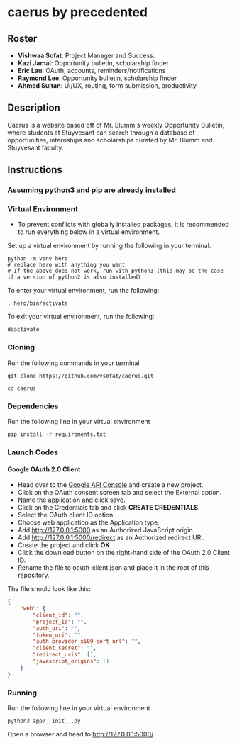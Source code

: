 # caerus by precedented

## Roster

- **Vishwaa Sofat**: Project Manager and Success.
- **Kazi Jamal**: Opportunity bulletin, scholarship finder
- **Eric Lau**: OAuth, accounts, reminders/notifications
- **Raymond Lee**: Opportunity bulletin, scholarship finder
- **Ahmed Sultan**: UI/UX, routing, form submission, productivity

## Description

Caerus is a website based off of Mr. Blumm's weekly Opportunity Bulletin, where students at Stuyvesant can search through a database of opportunities, internships and scholarships curated by Mr. Blumm and Stuyvesant faculty.

## Instructions

### Assuming python3 and pip are already installed

### Virtual Environment

- To prevent conflicts with globally installed packages, it is recommended to run everything below in a virtual environment.

Set up a virtual environment by running the following in your terminal:

```shell
python -m venv hero
# replace hero with anything you want
# If the above does not work, run with python3 (this may be the case if a version of python2 is also installed)
```

To enter your virtual environment, run the following:

```shell
. hero/bin/activate
```

To exit your virtual environment, run the following:

```shell
deactivate
```

### Cloning

Run the following commands in your terminal

```shell
git clone https://github.com/vsofat/caerus.git

cd caerus
```

### Dependencies

Run the following line in your virtual environment

```shell
pip install -r requirements.txt
```

### Launch Codes

#### Google OAuth 2.0 Client

- Head over to the [Google API Console](https://console.developers.google.com/projectselector2) and create a new project.
- Click on the OAuth consent screen tab and select the External option.
- Name the application and click save.
- Click on the Credentials tab and click **CREATE CREDENTIALS**.
- Select the OAuth client ID option.
- Choose web application as the Application type.
- Add <http://127.0.0.1:5000> as an Authorized JavaScript origin.
- Add <http://127.0.0.1:5000/redirect> as an Authorized redirect URI.
- Create the project and click **OK**.
- Click the download button on the right-hand side of the OAuth 2.0 Client ID.
- Rename the file to oauth-client.json and place it in the root of this repository.

The file should look like this:

```json
{
    "web": {
        "client_id": "",
        "project_id": "",
        "auth_uri": "",
        "token_uri": "",
        "auth_provider_x509_cert_url": "",
        "client_secret": "",
        "redirect_uris": [],
        "javascript_origins": []
    }
}
```

### Running

Run the following line in your virtual environment

```shell
python3 app/__init__.py
```

Open a browser and head to <http://127.0.0.1:5000/>
